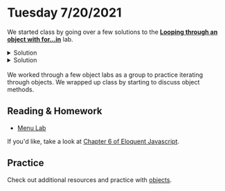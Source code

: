 # Tuesday 7/20/2021

We started class by going over a few solutions to the [**Looping through an object with for...in**](https://bootcamp.burlingtoncodeacademy.com/lessons/javascript/objects.slides#lab_looping_through_an_object_with_forin) lab.

<details>
<summary>Solution</summary>
<div>

```js
let states = {
  VT: "Vermont",
  CA: "California",
  MA: "Massachusetts",
  NY: "New York",
  WY: "Wyoming",
};

// creates a collection of the keys from the states object
let abbreviations = Object.keys(states);

for (shortName of abbreviations) {
  // 'VT', 'CA', 'MA', 'NY', 'WY'
  let longName = states[shortName];
  let message = `${shortName} is short for ${longName}`;
  console.log(message);
}
```

</div>
</details>

<details>
<summary>Solution</summary>
<div>

```js
let states = {
  VT: "Vermont",
  CA: "California",
  MA: "Massachusetts",
  NY: "New York",
  WY: "Wyoming",
};

for (let shortName in states) {
  if (states.hasOwnProperty(shortName)) {
    let longName = states[shortName];
    console.log(`${shortName} is short for ${longName}`);
  }
}
```

</div>
</details>
</br>
We worked through a few object labs as a group to practice iterating through objects. We wrapped up class by starting to discuss object methods.

## Reading & Homework

* [Menu Lab](https://online.burlingtoncodeacademy.com/lessons/written/menu-order)

If you'd like, take a look at [Chapter 6 of Eloquent Javascript](https://eloquentjavascript.net/06_object.html).

## Practice

Check out additional resources and practice with [objects](https://github.com/BurlingtonCodeAcademy/jsah-june-2021-notes/blob/main/resources-0/objects.md).
